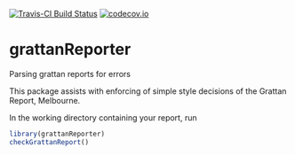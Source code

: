[![Travis-CI Build Status](https://travis-ci.org/HughParsonage/grattanReporter.svg?branch=master)](https://travis-ci.org/HughParsonage/grattanReporter)
[![codecov.io](https://codecov.io/github/HughParsonage/grattanReporter/coverage.svg?branch=master)](https://codecov.io/github/HughParsonage/grattanReporter?branch=master)

# grattanReporter
Parsing grattan reports for errors

This package assists with enforcing of simple style decisions of the Grattan Report, Melbourne.

In the working directory containing your report, run

```r
library(grattanReporter)
checkGrattanReport()
```

